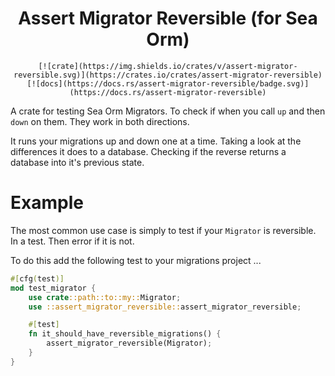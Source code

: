 <div align="center">
    <h1>Assert Migrator Reversible (for Sea Orm)</h1>

    [![crate](https://img.shields.io/crates/v/assert-migrator-reversible.svg)](https://crates.io/crates/assert-migrator-reversible)
    [![docs](https://docs.rs/assert-migrator-reversible/badge.svg)](https://docs.rs/assert-migrator-reversible)
</div>

A crate for testing Sea Orm Migrators. To check if when you call `up` and then `down` on them. They work in both directions.

It runs your migrations up and down one at a time. Taking a look at the differences it does to a database. Checking if the reverse returns a database into it's previous state.

# Example

The most common use case is simply to test if your `Migrator` is reversible.
In a test. Then error if it is not.

To do this add the following test to your migrations project ...

```rust
#[cfg(test)]
mod test_migrator {
    use crate::path::to::my::Migrator;
    use ::assert_migrator_reversible::assert_migrator_reversible;

    #[test]
    fn it_should_have_reversible_migrations() {
        assert_migrator_reversible(Migrator);
    }
}
```
